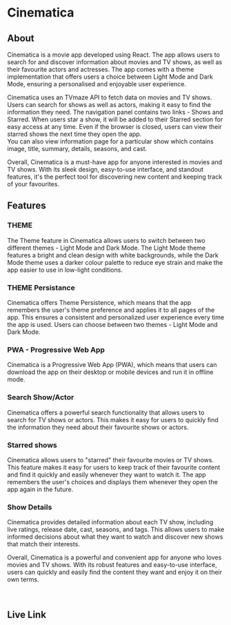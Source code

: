 # Cinematica

## About
Cinematica is a movie app developed using React. The app allows users to search for and discover information about movies and TV shows, as well as their favourite actors and actresses. The app comes with a theme implementation that offers users a choice between Light Mode and Dark Mode, ensuring a personalised and enjoyable user experience.

Cinematica uses an TVmaze API to fetch data on movies and TV shows. Users can search for shows as well as actors, making it easy to find the information they need. The navigation panel contains two links - Shows and Starred. When users star a show, it will be added to their Starred section for easy access at any time. Even if the browser is closed, users can view their starred shows the next time they open the app.  
You can also view information page for a particular show which contains image, title, summary, details, seasons, and cast.

Overall, Cinematica is a must-have app for anyone interested in movies and TV shows. With its sleek design, easy-to-use interface, and standout features, it's the perfect tool for discovering new content and keeping track of your favourites.
<br>

## Features
### THEME
The Theme feature in Cinematica allows users to switch between two different themes - Light Mode and Dark Mode. The Light Mode theme features a bright and clean design with white backgrounds, while the Dark Mode theme uses a darker colour palette to reduce eye strain and make the app easier to use in low-light conditions.


### THEME Persistance
Cinematica offers Theme Persistence, which means that the app remembers the user's theme preference and applies it to all pages of the app. This ensures a consistent and personalized user experience every time the app is used. Users can choose between two themes - Light Mode and Dark Mode.


### PWA - Progressive Web App
Cinematica is a Progressive Web App (PWA), which means that users can download the app on their desktop or mobile devices and run it in offline mode. 

### Search Show/Actor
Cinematica offers a powerful search functionality that allows users to search for TV shows or actors. This makes it easy for users to quickly find the information they need about their favourite shows or actors.

### Starred shows
Cinematica allows users to "starred" their favourite movies or TV shows. This feature makes it easy for users to keep track of their favourite content and find it quickly and easily whenever they want to watch it. The app remembers the user's choices and displays them whenever they open the app again in the future.

### Show Details
Cinematica provides detailed information about each TV show, including live ratings, release date, cast, seasons, and tags. This allows users to make informed decisions about what they want to watch and discover new shows that match their interests.

Overall, Cinematica is a powerful and convenient app for anyone who loves movies and TV shows. With its robust features and easy-to-use interface, users can quickly and easily find the content they want and enjoy it on their own terms.

<br>


## Live Link



 
